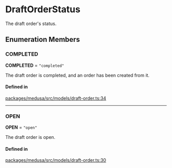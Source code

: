 # DraftOrderStatus

The draft order's status.

## Enumeration Members

### COMPLETED

 **COMPLETED** = ``"completed"``

The draft order is completed, and an order has been created from it.

#### Defined in

[packages/medusa/src/models/draft-order.ts:34](https://github.com/medusajs/medusa/blob/3d9f5ae63/packages/medusa/src/models/draft-order.ts#L34)

___

### OPEN

 **OPEN** = ``"open"``

The draft order is open.

#### Defined in

[packages/medusa/src/models/draft-order.ts:30](https://github.com/medusajs/medusa/blob/3d9f5ae63/packages/medusa/src/models/draft-order.ts#L30)
